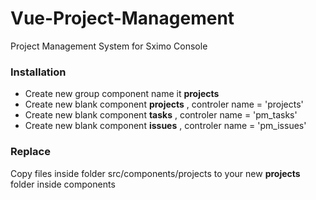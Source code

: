 # Vue-Project-Management
Project Management System for Sximo Console


### Installation 

- Create new group component name it **projects**
- Create new blank component **projects** , controler name = 'projects'
- Create new blank component **tasks** , controler name = 'pm_tasks'
- Create new blank component **issues**  , controler name = 'pm_issues'

### Replace

Copy files inside folder src/components/projects to your new **projects** folder inside components

